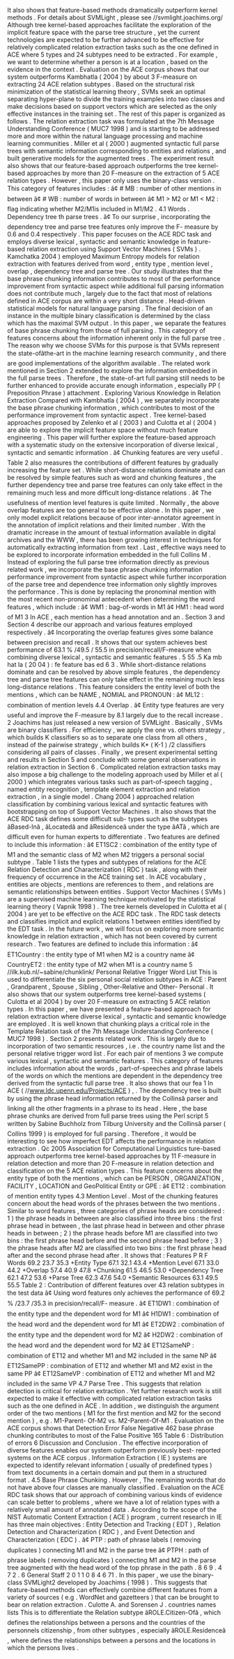 It also shows that feature-based methods dramatically outperform kernel methods . 
For details about SVMLight , please see  //svmlight.joachims.org/ 
Although tree kernel-based approaches facilitate the exploration of the implicit feature space with the parse tree structure , yet the current technologies are expected to be further advanced to be effective for relatively complicated relation extraction tasks such as the one defined in ACE where 5 types and 24 subtypes need to be extracted . 
For example , we want to determine whether a person is at a location , based on the evidence in the context . 
Evaluation on the ACE corpus shows that our system outperforms Kambhatla ( 2004 ) by about 3 F-measure on extracting 24 ACE relation subtypes . 
Based on the structural risk minimization of the statistical learning theory , SVMs seek an optimal separating hyper-plane to divide the training examples into two classes and make decisions based on support vectors which are selected as the only effective instances in the training set . 
The rest of this paper is organized as follows . 
The relation extraction task was formulated at the 7th Message Understanding Conference ( MUC7 1998 ) and is starting to be addressed more and more within the natural language processing and machine learning communities . 
Miller et al ( 2000 ) augmented syntactic full parse trees with semantic information corresponding to entities and relations , and built generative models for the augmented trees . 
The experiment result also shows that our feature-based approach outperforms the tree kernel-based approaches by more than 20 F-measure on the extraction of 5 ACE relation types . 
However , this paper only uses the binary-class version . 
This category of features includes : â¢ # MB : number of other mentions in between â¢ # WB : number of words in between â¢ M1 > M2 or M1 < M2 : flag indicating whether M2/M1is included in M1/M2 . 
4.1 Words . 
Dependency tree th parse trees . 
â¢ To our surprise , incorporating the dependency tree and parse tree features only improve the F- measure by 0.6 and 0.4 respectively . 
This paper focuses on the ACE RDC task and employs diverse lexical , syntactic and semantic knowledge in feature-based relation extraction using Support Vector Machines ( SVMs ) . 
Kamchatka 2004 ) employed Maximum Entropy models for relation extraction with features derived from word , entity type , mention level , overlap , dependency tree and parse tree . 
Our study illustrates that the base phrase chunking information contributes to most of the performance improvement from syntactic aspect while additional full parsing information does not contribute much , largely due to the fact that most of relations defined in ACE corpus are within a very short distance . 
Head-driven statistical models for natural language parsing . 
The final decision of an instance in the multiple binary classification is determined by the class which has the maximal SVM output . 
In this paper , we separate the features of base phrase chunking from those of full parsing . 
This category of features concerns about the information inherent only in the full parse tree . 
The reason why we choose SVMs for this purpose is that SVMs represent the state-ofâthe-art in the machine learning research community , and there are good implementations of the algorithm available . 
The related work mentioned in Section 2 extended to explore the information embedded in the full parse trees . 
Therefore , the state-of-art full parsing still needs to be further enhanced to provide accurate enough information , especially PP ( Preposition Phrase ) attachment . 
Exploring Various Knowledge in Relation Extraction
Compared with Kambhatla ( 2004 ) , we separately incorporate the base phrase chunking information , which contributes to most of the performance improvement from syntactic aspect . 
Tree kernel-based approaches proposed by Zelenko et al ( 2003 ) and Culotta et al ( 2004 ) are able to explore the implicit feature space without much feature engineering . 
This paper will further explore the feature-based approach with a systematic study on the extensive incorporation of diverse lexical , syntactic and semantic information . 
â¢ Chunking features are very useful . 
Table 2 also measures the contributions of different features by gradually increasing the feature set . 
While short-distance relations dominate and can be resolved by simple features such as word and chunking features , the further dependency tree and parse tree features can only take effect in the remaining much less and more difficult long-distance relations . 
â¢ The usefulness of mention level features is quite limited . 
Normally , the above overlap features are too general to be effective alone . 
In this paper , we only model explicit relations because of poor inter-annotator agreement in the annotation of implicit relations and their limited number . 
With the dramatic increase in the amount of textual information available in digital archives and the WWW , there has been growing interest in techniques for automatically extracting information from text . 
Last , effective ways need to be explored to incorporate information embedded in the full Collins M . 
Instead of exploring the full parse tree information directly as previous related work , we incorporate the base phrase chunking information performance improvement from syntactic aspect while further incorporation of the parse tree and dependence tree information only slightly improves the performance . 
This is done by replacing the pronominal mention with the most recent non-pronominal antecedent when determining the word features , which include : â¢ WM1 : bag-of-words in M1 â¢ HM1 : head word of M1 3 In ACE , each mention has a head annotation and an . 
Section 3 and Section 4 describe our approach and various features employed respectively . 
â¢ Incorporating the overlap features gives some balance between precision and recall . 
It shows that our system achieves best performance of 63.1 % /49.5 / 55.5 in precision/recall/F-measure when combining diverse lexical , syntactic and semantic features . 
5 55 .5 Ka mb hat la ( 20 04 ) : fe feature bas ed 6 3 . 
While short-distance relations dominate and can be resolved by above simple features , the dependency tree and parse tree features can only take effect in the remaining much less long-distance relations . 
This feature considers the entity level of both the mentions , which can be NAME , NOMIAL and PRONOUN : â¢ ML12 : combination of mention levels 4.4 Overlap . 
â¢ Entity type features are very useful and improve the F-measure by 8.1 largely due to the recall increase . 
2 Joachims has just released a new version of SVMLight . 
Basically , SVMs are binary classifiers . 
For efficiency , we apply the one vs. others strategy , which builds K classifiers so as to separate one class from all others , instead of the pairwise strategy , which builds K* ( K-1 ) /2 classifiers considering all pairs of classes . 
Finally , we present experimental setting and results in Section 5 and conclude with some general observations in relation extraction in Section 6 . 
Complicated relation extraction tasks may also impose a big challenge to the modeling approach used by Miller et al ( 2000 ) which integrates various tasks such as part-of-speech tagging , named entity recognition , template element extraction and relation extraction , in a single model . 
Chang 2004 ) approached relation classification by combining various lexical and syntactic features with bootstrapping on top of Support Vector Machines . 
It also shows that the ACE RDC task defines some difficult sub- types such as the subtypes âBased-Inâ , âLocatedâ and âResidenceâ under the type âATâ , which are difficult even for human experts to differentiate . 
Two features are defined to include this information : â¢ ET1SC2 : combination of the entity type of M1 and the semantic class of M2 when M2 triggers a personal social subtype . 
Table 1 lists the types and subtypes of relations for the ACE Relation Detection and Characterization ( RDC ) task , along with their frequency of occurrence in the ACE training set . 
In ACE vocabulary , entities are objects , mentions are references to them , and relations are semantic relationships between entities . 
Support Vector Machines ( SVMs ) are a supervised machine learning technique motivated by the statistical learning theory ( Vapnik 1998 ) . 
The tree kernels developed in Culotta et al ( 2004 ) are yet to be effective on the ACE RDC task . 
The RDC task detects and classifies implicit and explicit relations 1 between entities identified by the EDT task . 
In the future work , we will focus on exploring more semantic knowledge in relation extraction , which has not been covered by current research . 
Two features are defined to include this information : â¢ ET1Country : the entity type of M1 when M2 is a country name â¢ CountryET2 : the entity type of M2 when M1 is a country name 5  //ilk.kub.nl/~sabine/chunklink/ Personal Relative Trigger Word List This is used to differentiate the six personal social relation subtypes in ACE : Parent , Grandparent , Spouse , Sibling , Other-Relative and Other- Personal . 
It also shows that our system outperforms tree kernel-based systems ( Culotta et al 2004 ) by over 20 F-measure on extracting 5 ACE relation types . 
In this paper , we have presented a feature-based approach for relation extraction where diverse lexical , syntactic and semantic knowledge are employed . 
It is well known that chunking plays a critical role in the Template Relation task of the 7th Message Understanding Conference ( MUC7 1998 ) . 
Section 2 presents related work . 
This is largely due to incorporation of two semantic resources , i.e . the country name list and the personal relative trigger word list . 
For each pair of mentions 3 we compute various lexical , syntactic and semantic features . 
This category of features includes information about the words , part-of-speeches and phrase labels of the words on which the mentions are dependent in the dependency tree derived from the syntactic full parse tree . 
It also shows that our fea 1 In ACE (  //www.ldc.upenn.edu/Projects/ACE ) , . 
The dependency tree is built by using the phrase head information returned by the Collinsâ parser and linking all the other fragments in a phrase to its head . 
Here , the base phrase chunks are derived from full parse trees using the Perl script 5 written by Sabine Buchholz from Tilburg University and the Collinsâ parser ( Collins 1999 ) is employed for full parsing . 
Therefore , it would be interesting to see how imperfect EDT affects the performance in relation extraction . 
Qc 2005 Association for Computational Linguistics ture-based approach outperforms tree kernel-based approaches by 11 F-measure in relation detection and more than 20 F-measure in relation detection and classification on the 5 ACE relation types . 
This feature concerns about the entity type of both the mentions , which can be PERSON , ORGANIZATION , FACILITY , LOCATION and GeoPolitical Entity or GPE : â¢ ET12 : combination of mention entity types 4.3 Mention Level . 
Most of the chunking features concern about the head words of the phrases between the two mentions . 
Similar to word features , three categories of phrase heads are considered : 1 ) the phrase heads in between are also classified into three bins : the first phrase head in between , the last phrase head in between and other phrase heads in between ; 2 ) the phrase heads before M1 are classified into two bins : the first phrase head before and the second phrase head before ; 3 ) the phrase heads after M2 are classified into two bins : the first phrase head after and the second phrase head after . 
It shows that : Features P R F Words 69.2 23.7 35.3 +Entity Type 67.1 32.1 43.4 +Mention Level 67.1 33.0 44.2 +Overlap 57.4 40.9 47.8 +Chunking 61.5 46.5 53.0 +Dependency Tree 62.1 47.2 53.6 +Parse Tree 62.3 47.6 54.0 +Semantic Resources 63.1 49.5 55.5 Table 2 : Contribution of different features over 43 relation subtypes in the test data â¢ Using word features only achieves the performance of 69.2 % /23.7 /35.3 in precision/recall/F- measure . 
â¢ ET1DW1 : combination of the entity type and the dependent word for M1 â¢ H1DW1 : combination of the head word and the dependent word for M1 â¢ ET2DW2 : combination of the entity type and the dependent word for M2 â¢ H2DW2 : combination of the head word and the dependent word for M2 â¢ ET12SameNP : combination of ET12 and whether M1 and M2 included in the same NP â¢ ET12SamePP : combination of ET12 and whether M1 and M2 exist in the same PP â¢ ET12SameVP : combination of ET12 and whether M1 and M2 included in the same VP 4.7 Parse Tree . 
This suggests that relation detection is critical for relation extraction . 
Yet further research work is still expected to make it effective with complicated relation extraction tasks such as the one defined in ACE . 
In addition , we distinguish the argument order of the two mentions ( M1 for the first mention and M2 for the second mention ) , e.g . M1-Parent- Of-M2 vs. M2-Parent-Of-M1 . 
Evaluation on the ACE corpus shows that Detection Error False Negative 462 base phrase chunking contributes to most of the False Positive 165 Table 6 : Distribution of errors 6 Discussion and Conclusion . 
The effective incorporation of diverse features enables our system outperform previously best- reported systems on the ACE corpus . 
Information Extraction ( IE ) systems are expected to identify relevant information ( usually of predefined types ) from text documents in a certain domain and put them in a structured format . 
4.5 Base Phrase Chunking . 
However , The remaining words that do not have above four classes are manually classified . 
Evaluation on the ACE RDC task shows that our approach of combining various kinds of evidence can scale better to problems , where we have a lot of relation types with a relatively small amount of annotated data . 
According to the scope of the NIST Automatic Content Extraction ( ACE ) program , current research in IE has three main objectives : Entity Detection and Tracking ( EDT ) , Relation Detection and Characterization ( RDC ) , and Event Detection and Characterization ( EDC ) . 
â¢ PTP : path of phrase labels ( removing duplicates ) connecting M1 and M2 in the parse tree â¢ PTPH : path of phrase labels ( removing duplicates ) connecting M1 and M2 in the parse tree augmented with the head word of the top phrase in the path . 
8 6 9 . 4 7 2 . 6 General Staff 2 0 1 1 0 8 4 6 71 . 
In this paper , we use the binary-class SVMLight2 developed by Joachims ( 1998 ) . 
This suggests that feature-based methods can effectively combine different features from a variety of sources ( e.g . WordNet and gazetteers ) that can be brought to bear on relation extraction . 
Culotte A. and Sorensen J . 
countries names lists This is to differentiate the Relation subtype âROLE.Citizen-Ofâ , which defines the relationships between a persons and the countries of the personnels citizenship , from other subtypes , especially âROLE.Residenceâ , where defines the relationships between a persons and the locations in which the persons lives . 